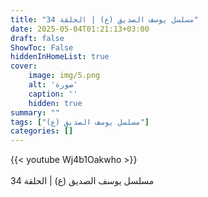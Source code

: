 ```yaml
---
title: "مسلسل يوسف الصديق (ع) | الحلقة 34"
date: 2025-05-04T01:21:13+03:00
draft: false
ShowToc: False
hiddenInHomeList: true
cover:
    image: img/5.png
    alt: 'صورة'
    caption: ''
    hidden: true
summary: ""
tags: ["مسلسل يوسف الصديق (ع)"]
categories: []
---
```


{{< youtube Wj4b1Oakwho >}}  
 <br>
مسلسل يوسف الصديق (ع) | الحلقة 34